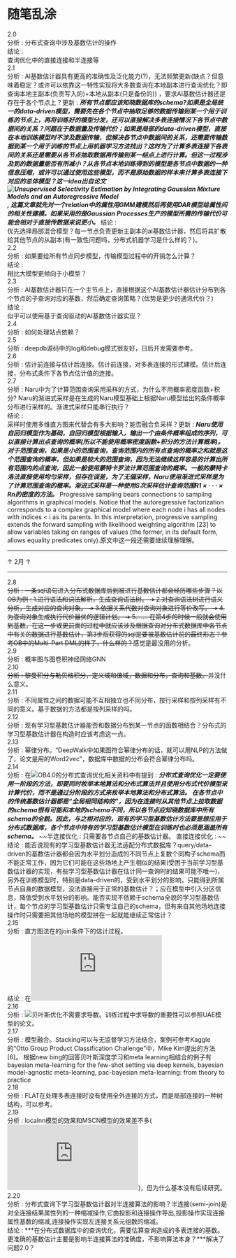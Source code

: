 # 随笔乱涂

2.0  
分析 : 分布式查询中涉及基数估计的操作  
结论 :   
查询优化中的直接连接和半连接等    
2.1  
分析 : AI基数估计器具有更高的准确性及泛化能力(?)，无法频繁更新(缺点？但意味着稳定？或许可以依靠这一特性实现将大多数查询在本地副本进行查询优化？即查询本地主副本(负责写入的)+本地从副本(只是备份的)) ，要求AI基数估计器还是存在于各个节点上？更新 : ***所有节点都应该知晓数据库的schema?如果是全局统一的data-driven模型，需要先在各个节点中抽取足够的数据传输到某一个用于训练的节点上，再将训练好的模型分发，还可以直接解决多表连接情况下各节点中数据间的关系？问题在于数据量及传输代价；如果是局部的data-driven模型，直接在本地训练模型时不涉及数据传输，但解决各节点中数据间的关系，还需要传输数据到某一个用于训练的节点上用机器学习方法找出？这时为了计算多表连接下各表间的关系还是需要从各节点抽取数据再传输到某一结点上进行计算。但这一过程涉及到的数据量能否有所减小？从各节点本地训练得到的模型是各节点中数据的一种信息压缩，或许可以通过使用这些模型，而不是原始数据的样本来计算多表连接下对应的总体模型？这一idea出自论文![ Unsupervised Selectivity Estimation by Integrating Gaussian Mixture Models and an Autoregressive Model](), 这篇文章就先对一个relation中的属性用GMM建模然后再使用DAR模型给属性间的相关性建模。如果采用的是Gaussian Processes生产的模型所需的传输代价可能会相对于直接传数据来说更小。*** 
结论 :  
优先选择局部混合模型？每一节点负责更新主副本的ai基数估计器，然后将其扩散给其他节点的从副本(有一致性问题吗，分布式机器学习是什么样的？)。   
2.2  
分析 : 如果要给所有节点同步模型，传输模型过程中的开销怎么计算？  
结论 :  
相比大模型更倾向于小模型？  
2.3  
分析 : AI基数估计器只在一个主节点上，直接根据这个AI基数估计器估计分布到各个节点的子查询对应的基数，然后确定查询策略？(优势是更少的通讯代价？)  
结论 :  
似乎可以使用基于查询驱动的AI基数估计器实现？  
2.4  
分析 : 如何处理站点依赖？  
2.5  
分析 : deepdb源码中的log和debug模式很友好，日后开发需要参考。  
2.6  
分析 : 估计前连接与估计后连接。估计前连接，对多表连接的形式建模。估计后连接，分布式条件下各节点估计值的连接。  
2.7  
分析 : Naru中为了计算范围查询采用采样的方式，为什么不用概率密度函数+积分? Naru的渐进式采样是在生成的Naru模型基础上根据Naru模型给出的条件概率分布进行采样的。渐进式采样只能串行执行？  
结论 :  
采样时使用多维直方图来代替会有多大影响？能否融合负采样？更新 : ***Naru使用自回归模型作为基础，自回归模型根据输入，输出一个由条件概率组成的序列，可以直接计算出点查询的概率(所以不能使用概率密度函数+积分的方法计算概率)。对于范围查询，如果是小的范围查询，查询范围内的所有点查询的概率之和就是这个范围查询的概率，但如果是较大的范围查询，因为无法继续这样容易的计算出所有范围内的点查询，因此一般使用蒙特卡罗法计算范围查询的概率。一般的蒙特卡洛法直接使用均匀采样，但存在误差，为了无偏采样，Naru使用渐进式采样是为了计算范围查询的概率。渐进式采样是一种使用S次采样估计查询范围R1 × · · · × Rn的密度的方法。*** Progressive sampling bears connections to sampling algorithms in graphical models. Notice that the autoregressive factorization corresponds to a complex graphical model where each node i has all nodes with indices < i as its parents. In this interpretation, progressive sampling extends the forward sampling with likelihood weighting algorithm [23] to allow variables taking on ranges of values (the former, in its default form, allows equality predicates only).原文中这一段还需要继续理解理解。  

***  
↑  2月  ↑  
***  

2.8  
~~分析 : 一条sql语句进入分布式数据库后到被进行基数估计都会经历哪些步骤？以OB为例 : 1.进行语法和词法解析，生成查询语法树。 ➔ 2.对查询语法树进行语义分析，生成对应的查询对象。 ➔ 3.依据关系代数对查询对象进行等价改写。 ➔ 4.为查询对象生成执行代价最优的逻辑计划。 ➔ 5……. 在第4步的时候一般就会使用到基数，在这一步或更前面的过程中就应该涉及根据查询对分布式数据库中各节点中有关的数据进行基数估计，第3步后获得的sql是要被基数估计前的最终形态？参考OB中的Multi-Part DML的样子，什么样的？~~感觉是最没用的分析。  
2.9  
分析 : 概率图与图卷积神经网络GNN  
2.10  
~~分析 : 黎曼积分与勒贝格积分，定义域和值域，数据和分布，查询和基数。~~并没什么意义。  
2.11  
分析 : 不同属性之间的数据可能不互相独立也不同分布，按行采样和按列采样有不同的意义。基于数据的方法都是按列采样的吗。  
2.12  
分析 : 现有学习型基数估计器能否和数据分布到某一节点的函数相结合？分布式的学习型基数估计器在构造时应该考虑这一点。  
2.13  
分析 : 幂律分布。“DeepWalk中如果图符合幂律分布的话，就可以用NLP的方法做了，论文是用的Word2vec”，数据库中数据的分布会符合幂律分布吗。  
2.14   
分析 : 在![OB4.0的分布式查询优化相关资料](https://zhuanlan.zhihu.com/p/586113453)中有提到 : ***分布式查询优化一定要使用一阶段的方法，即要同时枚举本地算法和分布式算法并且使用分布式代价模型来计算代价，而不是通过分阶段的方式来枚举本地算法和分布式算法。  在各节点中的传统基数估计器都是“全局相同结构的”，因为在连接时从其他节点上拉取数据的schema很有可能和本地的schema不同，所以各节点应知晓数据库中所有schema的全貌。因此，与之相对应的，现有的学习型基数估计方法要是想应用于分布式数据库，各个节点中持有的学习型基数估计模型在训练时也必须是涵盖所有schema。***  ~~半连接优化 : 只需要各节点自己的基数估计器。 直接连接优化 : ~~  
结论 : 能否说现有的学习型基数估计器无法适配分布式数据库？query/data-driven的基数估计器都会因为水平划分造成的不同节点上复数个同构子schema而不能正常工作，因为它们可能在这些场地上产生相似的结果(受困于当前学习型基数估计器的实现，有些学习型基数估计器在估计同一查询时的结果可能不唯一)，另外在训练模型时，特别是data-driven的，受到水平划分的影响，只能得到所属节点自身的数据模型，没法直接用于正常的基数估计？；应在模型中引入分区信息，降低受到水平划分的影响。能否实现不依赖于schema全貌的学习型基数估计，每个节点的学习型基数估计只需专注自己的schema，但有来自其他场地连接操作时只需要把其他场地的模型拼在一起就能继续正常估计？  
2.15  
分析 : 直方图法在的join条件下的估计过程。  
结论 : 在![3.6.1.2 Refinements: Relative Effectiveness of Histograms](https://dsf.berkeley.edu/cs286/papers/synopses-fntdb2012.pdf)  
2.16  
分析 : ![贝叶斯优化不需要求导数。](https://zhuanlan.zhihu.com/p/76269142)训练过程中求导数的重要性可以参照UAE模型的论文。    
2.17  
分析 : 模型融合。Stacking可以与无监督学习方法结合，案例可参考Kaggle的“Otto Group Product Classification Challenge”中，Mike Kim提出的方法 [6]。  根据new bing的回答贝叶斯深度学习和meta learning相结合的例子有bayesian meta-learning for the few-shot setting via deep kernels, bayesian model-agnostic meta-learning, pac-bayesian meta-learning: from theory to practice  
2.18  
分析 : FLAT在处理多表连接时没有使用全外连接的方式，而是局部连接的一种树结构，可以参考。  
2.19  
分析 : localnn模型的效果和MSCN模型的效果差不多(![见Learned Cardinality Estimation : A Design Space Exploration and a Comparative Evaluation](http://dbgroup.cs.tsinghua.edu.cn/ligl/papers/vldb22-card-exp.pdf))，但为什么基本没有后续研究。  
2.20  
分析 : 分布式查询下学习型基数估计器对半连接算法的影响？半连接(semi-join)是对全连接结果属性列的一种缩减操作,它由投影和连接操作导出,投影操作实现连接属性基数的缩减,连接操作实现左连接关系元组数的缩减。  
结论 : ***在分布式数据库中的查询优化，需要估算查询造成的多表连接的基数。更准确的基数估计主要是影响半连接算法的准确度，不影响算法本身？***解决了问题2.0？  